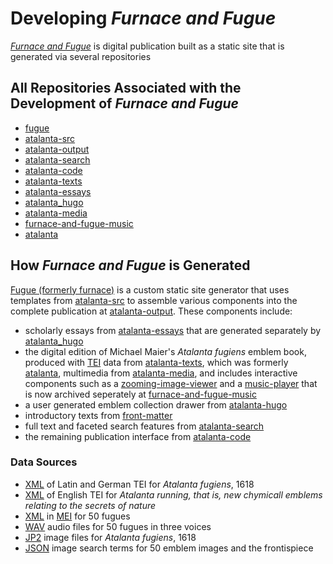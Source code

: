 # Developing _Furnace and Fugue_
[_Furnace and Fugue_](https://furnaceandfugue.org) is digital publication built as a static site that is generated via several repositories

## All Repositories Associated with the Development of _Furnace and Fugue_
- [fugue](https://github.com/Brown-University-Library/fugue)
- [atalanta-src](https://github.com/Brown-University-Library/atalanta-src)
- [atalanta-output](https://github.com/Brown-University-Library/atalanta-output)
- [atalanta-search](https://github.com/Brown-University-Library/atalanta-search)
- [atalanta-code](https://github.com/Brown-University-Library/atalanta-code)
- [atalanta-texts](https://github.com/Brown-University-Library/atalanta-texts)
- [atalanta-essays](https://github.com/Brown-University-Library/atalanta-essays)
- [atalanta_hugo](https://github.com/Brown-University-Library/atalanta_hugo)
- [atalanta-media](https://github.com/Brown-University-Library/atalanta-media)
- [furnace-and-fugue-music](https://github.com/Brown-University-Library/furnace-and-fugue-music)
- [atalanta](https://github.com/Brown-University-Library/atalanta)

## How _Furnace and Fugue_ is Generated
[Fugue (formerly furnace)](https://github.com/Brown-University-Library/fugue) is a custom static site generator that uses templates from [atalanta-src](https://github.com/Brown-University-Library/atalanta-src) to assemble various components into the complete publication at [atalanta-output](https://github.com/Brown-University-Library/atalanta-output). These components include:
- scholarly essays from [atalanta-essays](https://github.com/Brown-University-Library/atalanta-essays) that are generated separately by [atalanta_hugo](https://github.com/Brown-University-Library/atalanta_hugo)
- the digital edition of Michael Maier's _Atalanta fugiens_ emblem book, produced with [TEI](https://tei-c.org/) data from [atalanta-texts](https://github.com/Brown-University-Library/atalanta-texts), which was formerly [atalanta](https://github.com/Brown-University-Library/atalanta), multimedia from [atalanta-media](https://github.com/Brown-University-Library/atalanta-media), and includes interactive components such as a [zooming-image-viewer](https://github.com/Brown-University-Library/atalanta-code/tree/master/components/zooming-image-viewer) and a [music-player](https://github.com/Brown-University-Library/atalanta-code/tree/master/components/music-player) that is now archived seperately at [furnace-and-fugue-music](https://github.com/Brown-University-Library/furnace-and-fugue-music)
- a user generated emblem collection drawer from [atalanta-hugo](https://github.com/Brown-University-Library/atalanta_hugo/blob/master/themes/atalanta/assets/js/modules/collections.js)
- introductory texts from [front-matter](https://github.com/Brown-University-Library/atalanta-code/tree/master/static/front-matter)
- full text and faceted search features from [atalanta-search](https://github.com/Brown-University-Library/atalanta-search)
- the remaining publication interface from [atalanta-code](https://github.com/Brown-University-Library/atalanta-code)

### Data Sources
- [XML](https://github.com/Brown-University-Library/atalanta-texts/tree/master/latin) of Latin and German TEI for _Atalanta fugiens_, 1618
- [XML](https://github.com/Brown-University-Library/atalanta-texts/tree/master/english) of English TEI for _Atalanta running, that is, new chymicall emblems relating to the secrets of nature_
- [XML](https://github.com/Brown-University-Library/atalanta-code/tree/master/data/mei) in [MEI](https://music-encoding.org/) for 50 fugues
- [WAV](https://github.com/Brown-University-Library/atalanta-media/tree/master/audio/emblem-music/wav) audio files for 50 fugues in three voices
- [JP2](https://repository.library.brown.edu/studio/item/bdr:698524/) image files for _Atalanta fugiens_, 1618
- [JSON](https://github.com/Brown-University-Library/atalanta-code/blob/master/data/json/byterm_enh_array.json) image search terms for 50 emblem images and the frontispiece

